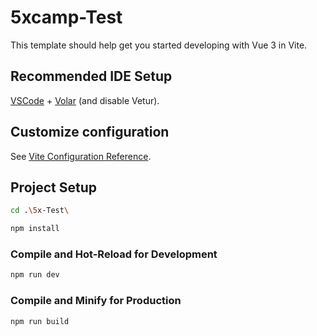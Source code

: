 # 5xcamp-Test

This template should help get you started developing with Vue 3 in Vite.

## Recommended IDE Setup

[VSCode](https://code.visualstudio.com/) + [Volar](https://marketplace.visualstudio.com/items?itemName=Vue.volar) (and disable Vetur).

## Customize configuration

See [Vite Configuration Reference](https://vite.dev/config/).

## Project Setup

```sh
cd .\5x-Test\

npm install
```

### Compile and Hot-Reload for Development

```sh
npm run dev
```

### Compile and Minify for Production

```sh
npm run build
```
